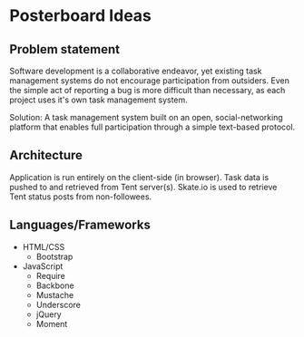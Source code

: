 # Posterboard Ideas

## Problem statement

Software development is a collaborative endeavor, yet existing task management systems do not encourage participation from outsiders. Even the simple act of reporting a bug is more difficult than necessary, as each project uses it's own task management system. 

Solution: A task management system built on an open, social-networking platform that enables full participation through a simple text-based protocol. 

## Architecture

Application is run entirely on the client-side (in browser). Task data is pushed to and retrieved from Tent server(s). Skate.io is used to retrieve Tent status posts from non-followees.

## Languages/Frameworks

- HTML/CSS
    - Bootstrap
- JavaScript
    - Require
    - Backbone
    - Mustache
    - Underscore
    - jQuery
    - Moment
